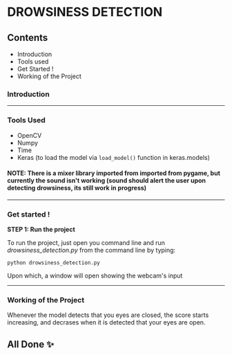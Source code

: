 # **DROWSINESS DETECTION**

## Contents
* Introduction
* Tools used
* Get Started !
* Working of the Project

### Introduction
---

### Tools Used
* OpenCV
* Numpy
* Time
* Keras (to load the model via ```load_model()``` function in keras.models)

#### NOTE: There is a mixer library imported from imported from pygame, but currently the sound isn't working (sound should alert the user upon detecting drowsiness, its still work in progress)

---

### Get started !
**STEP 1: Run the project**
 
To run the project, just open you command line and run *drowsiness_detection.py* from the command line by typing:

```
python drowsiness_detection.py
```
Upon which, a window will open showing the webcam's input

---

### **Working of the Project**
Whenever the model detects that you eyes are closed, the score starts increasing, and decrases when it is detected that your eyes are open.

## All Done :sparkles:
